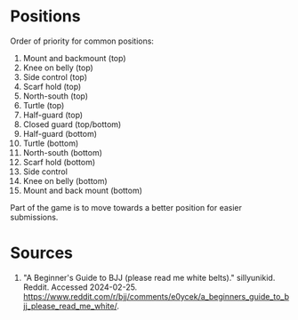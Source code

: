 # Positions

Order of priority for common positions:

1. Mount and backmount (top)
2. Knee on belly (top)
3. Side control (top)
4. Scarf hold (top)
5. North-south (top)
6. Turtle (top)
7. Half-guard (top)
8. Closed guard (top/bottom)
9. Half-guard (bottom)
10. Turtle (bottom)
11. North-south (bottom)
12. Scarf hold (bottom)
13. Side control
14. Knee on belly (bottom)
15. Mount and back mount (bottom)

Part of the game is to move towards a better position for easier submissions.

# Sources

1. "A Beginner's Guide to BJJ (please read me white belts)." sillyunikid.
   Reddit. Accessed 2024-02-25.
   https://www.reddit.com/r/bjj/comments/e0ycek/a_beginners_guide_to_bjj_please_read_me_white/.
